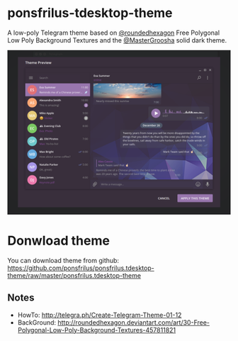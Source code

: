 # ponsfrilus-tdesktop-theme

A low-poly Telegram theme based on [@roundedhexagon](http://roundedhexagon.deviantart.com/art/30-Free-Polygonal-Low-Poly-Background-Textures-457811821) Free Polygonal Low Poly Background Textures and the [@MasterGroosha](https://github.com/MasterGroosha/telegram-soliddark-theme) solid dark theme.

![Theme's screenshot](screenshot_ponsfrilus_telegram_theme.png)

# Donwload theme
You can download theme from github: https://github.com/ponsfrilus/ponsfrilus.tdesktop-theme/raw/master/ponsfrilus.tdesktop-theme

## Notes
* HowTo: http://telegra.ph/Create-Telegram-Theme-01-12
* BackGround: http://roundedhexagon.deviantart.com/art/30-Free-Polygonal-Low-Poly-Background-Textures-457811821
